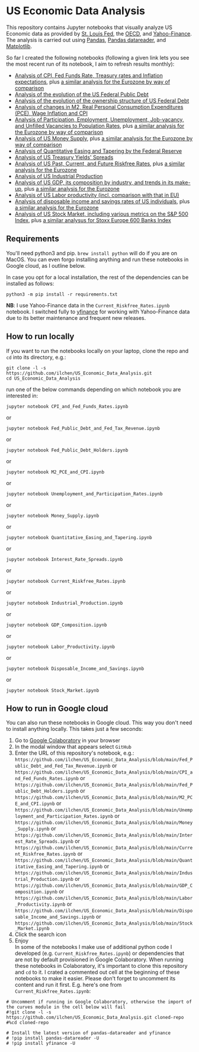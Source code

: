 # US Economic Data Analysis
This repository contains Jupyter notebooks that visually analyze US Economic data as provided by [St. Louis Fed](https://fred.stlouisfed.org), the [OECD](https://stats.oecd.org), and [Yahoo-Finance](https://finance.yahoo.com/). The analysis is carried out using [Pandas](https://pandas.pydata.org), [Pandas datareader](https://pydata.github.io/pandas-datareader/), and [Matplotlib](https://matplotlib.org/stable/index.html).

So far I created the following notebooks (following a given link lets you see the most recent run of its notebook, I aim to refresh results monthly):
* [Analysis of CPI, Fed Funds Rate, Treasury rates and Inflation expectations](./CPI_and_Fed_Funds_Rates.ipynb), plus [a similar analysis for the Eurozone by way of comparison](./HICP_and_ECB_Rates.ipynb)
* [Analysis of the evolution of the US Federal Public Debt](./Fed_Public_Debt_and_Fed_Tax_Revenue.ipynb)
* [Analysis of the evolution of the ownership structure of US Federal Debt](./Fed_Public_Debt_Holders.ipynb)
* [Analysis of changes in M2, Real Personal Consumption Expenditures (PCE), Wage Inflation and CPI](./M2_PCE_and_CPI.ipynb)
* [Analysis of Participation, Employment, Unemployment, Job-vacancy, and Unfilled Vacancies to Population Rates](./Unemployment_and_Participation_Rates.ipynb), plus [a similar analysis for the Eurozone by way of comparison](./Unemployment_and_Participation_Rates_Eurozone.ipynb)
* [Analysis of US Money Supply](./Money_Supply.ipynb), plus [a similar analysis for the Eurozone by way of comparison](./Money_Supply_Eurozone.ipynb)
* [Analysis of Quantitative Easing and Tapering by the Federal Reserve](./Quantitative_Easing_and_Tapering.ipynb)
* [Analysis of US Treasury Yields' Spreads](./Interest_Rate_Spreads.ipynb) 
* [Analysis of US Past, Current, and Future Riskfree Rates](./Current_Riskfree_Rates.ipynb), plus [a similar analysis for the Eurozone](./Current_Riskfree_Rates_Eurozone.ipynb)
* [Analysis of US Industrial Production](./Industrial_Production.ipynb)
* [Analysis of US GDP, its composition by industry, and trends in its make-up](./GDP_Composition.ipynb), plus [a similar analysis for the Eurozone](./GDP_Composition_Eurozone.ipynb)
* [Analysis of US Labor productivity (incl. comparison with that in EU)](./Labor_Productivity.ipynb)
* [Analysis of disposable income and savings rates of US individuals](./Disposable_Income_and_Savings.ipynb), plus [a similar analysis for the Eurozone](./Disposable_Income_and_Savings_Eurozone.ipynb)
* [Analysis of US Stock Market, including various metrics on the S&P 500 Index](./Stock_Market.ipynb), plus [a similar analysus for Stoxx Europe 600 Banks Index](./Stock_Market_Stoxx_Europe_Banks.ipynb)

## Requirements
You'll need python3 and pip. `brew install python` will do if you are on MacOS. You can even forgo installing anything and run these notebooks in Google cloud, as I outline below.

In case you opt for a local installation, the rest of the dependencies can be installed as follows:
```commandline
python3 -m pip install -r requirements.txt
```
**NB**: I use Yahoo-Finance data in the `Current_Riskfree_Rates.ipynb` notebook. I switched fully to [yfinance](https://pypi.org/project/yfinance/) for working with Yahoo-Finance data due to its better maintenance and frequent new releases.

## How to run locally
If you want to run the notebooks locally on your laptop, clone the repo and `cd` into its directory, e.g.:
```commandline
git clone -l -s https://github.com/ilchen/US_Economic_Data_Analysis.git
cd US_Economic_Data_Analysis
```
run one of the below commands depending on which notebook you are interested in:
```commandline
jupyter notebook CPI_and_Fed_Funds_Rates.ipynb
```
or
```commandline
jupyter notebook Fed_Public_Debt_and_Fed_Tax_Revenue.ipynb
```
or
```commandline
jupyter notebook Fed_Public_Debt_Holders.ipynb
```
or
```commandline
jupyter notebook M2_PCE_and_CPI.ipynb
```
or
```commandline
jupyter notebook Unemployment_and_Participation_Rates.ipynb
```
or
```commandline
jupyter notebook Money_Supply.ipynb
```
or
```commandline
jupyter notebook Quantitative_Easing_and_Tapering.ipynb
```
or
```commandline
jupyter notebook Interest_Rate_Spreads.ipynb
```
or
```commandline
jupyter notebook Current_Riskfree_Rates.ipynb
```
or
```commandline
jupyter notebook Industrial_Production.ipynb
```
or
```commandline
jupyter notebook GDP_Composition.ipynb
```
or
```commandline
jupyter notebook Labor_Productivity.ipynb
```
or
```commandline
jupyter notebook Disposable_Income_and_Savings.ipynb
```
or
```commandline
jupyter notebook Stock_Market.ipynb
```

## How to run in Google cloud
You can also run these notebooks in Google cloud. This way you don't need to install anything locally. This takes just a few seconds:
1. Go to [Google Colaboratory](https://colab.research.google.com/notebooks/intro.ipynb#recent=true) in your browser
2. In the modal window that appears select `GitHub`
3. Enter the URL of this repository's notebook, e.g.: `https://github.com/ilchen/US_Economic_Data_Analysis/blob/main/Fed_Public_Debt_and_Fed_Tax_Revenue.ipynb`
or `https://github.com/ilchen/US_Economic_Data_Analysis/blob/main/CPI_and_Fed_Funds_Rates.ipynb`
or `https://github.com/ilchen/US_Economic_Data_Analysis/blob/main/Fed_Public_Debt_Holders.ipynb`
or `https://github.com/ilchen/US_Economic_Data_Analysis/blob/main/M2_PCE_and_CPI.ipynb`
or `https://github.com/ilchen/US_Economic_Data_Analysis/blob/main/Unemployment_and_Participation_Rates.ipynb`
or `https://github.com/ilchen/US_Economic_Data_Analysis/blob/main/Money_Supply.ipynb`
or `https://github.com/ilchen/US_Economic_Data_Analysis/blob/main/Interest_Rate_Spreads.ipynb`
or `https://github.com/ilchen/US_Economic_Data_Analysis/blob/main/Current_Riskfree_Rates.ipynb`
or `https://github.com/ilchen/US_Economic_Data_Analysis/blob/main/Quantitative_Easing_and_Tapering.ipynb`
or `https://github.com/ilchen/US_Economic_Data_Analysis/blob/main/Industrial_Production.ipynb`
or `https://github.com/ilchen/US_Economic_Data_Analysis/blob/main/GDP_Composition.ipynb`
or `https://github.com/ilchen/US_Economic_Data_Analysis/blob/main/Labor_Productivity.ipynb`
or `https://github.com/ilchen/US_Economic_Data_Analysis/blob/main/Disposable_Income_and_Savings.ipynb`
or `https://github.com/ilchen/US_Economic_Data_Analysis/blob/main/Stock_Market.ipynb`
5. Click the search icon
6. Enjoy  
  In some of the notebooks I make use of additional python code I developed (e.g. `Current_Riskfree_Rates.ipynb`) or dependencies that are not by default provisioned in Google Colaboratory. When running these notebooks in Colaboratory, it's important to clone this repository and `cd` to it. I crated a commented out cell at the beginning of these notebooks to make it easier. Please don't forget to uncomment its content and run it first. E.g. here's one from `Current_Riskfree_Rates.ipynb`:
  ```commandline
# Uncomment if running in Google Colaboratory, otherwise the import of the curves module in the cell below will fail
#!git clone -l -s https://github.com/ilchen/US_Economic_Data_Analysis.git cloned-repo
#%cd cloned-repo

# Install the latest version of pandas-datareader and yfinance
# !pip install pandas-datareader -U
# !pip install yfinance -U
  ```
